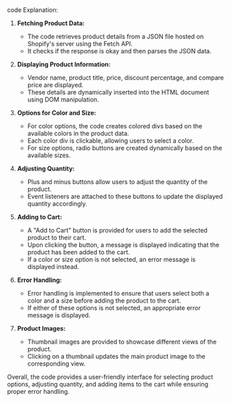 
code Explanation:

1. **Fetching Product Data:**
   - The code retrieves product details from a JSON file hosted on Shopify's server using the Fetch API.
   - It checks if the response is okay and then parses the JSON data.

2. **Displaying Product Information:**
   - Vendor name, product title, price, discount percentage, and compare price are displayed.
   - These details are dynamically inserted into the HTML document using DOM manipulation.

3. **Options for Color and Size:**
   - For color options, the code creates colored divs based on the available colors in the product data.
   - Each color div is clickable, allowing users to select a color.
   - For size options, radio buttons are created dynamically based on the available sizes.

4. **Adjusting Quantity:**
   - Plus and minus buttons allow users to adjust the quantity of the product.
   - Event listeners are attached to these buttons to update the displayed quantity accordingly.

5. **Adding to Cart:**
   - A "Add to Cart" button is provided for users to add the selected product to their cart.
   - Upon clicking the button, a message is displayed indicating that the product has been added to the cart.
   - If a color or size option is not selected, an error message is displayed instead.

6. **Error Handling:**
   - Error handling is implemented to ensure that users select both a color and a size before adding the product to the cart.
   - If either of these options is not selected, an appropriate error message is displayed.

7. **Product Images:**
   - Thumbnail images are provided to showcase different views of the product.
   - Clicking on a thumbnail updates the main product image to the corresponding view.

Overall, the code provides a user-friendly interface for selecting product options, adjusting quantity, and adding items to the cart while ensuring proper error handling.
